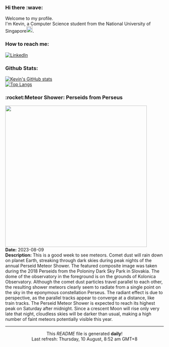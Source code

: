 <h3>Hi there :wave:</h3>

Welcome to my profile.   
I'm Kevin, a Computer Science student from the National University of Singapore<img src="https://img.icons8.com/color/96/000000/singapore-circular.png" width="20px"/>.</p>

<h3>How to reach me: </h3>
<a href="https://www.linkedin.com/in/kevin-foong/"><img alt="LinkedIn" src="https://img.shields.io/badge/linkedin-%230077B5.svg?&style=for-the-badge&logo=linkedin&logoColor=white" /></a> 

<h3>Github Stats: </h3> 

[![Kevin's GitHub stats](https://github-readme-stats.vercel.app/api?username=kevin9foong&theme=tokyonight)](https://github.com/anuraghazra/github-readme-stats) <br/>
[![Top Langs](https://github-readme-stats.vercel.app/api/top-langs/?username=kevin9foong&layout=compact&theme=tokyonight)](https://github.com/anuraghazra/github-readme-stats)

<h3>:rocket:Meteor Shower: Perseids from Perseus</h3> 
<img width="450" src="https:&#x2F;&#x2F;apod.nasa.gov&#x2F;apod&#x2F;image&#x2F;2308&#x2F;Perseids18_Horalek_1494.jpg" /><br/>
<b>Date:</b> 2023-08-09<br/>
<b>Description:</b> This is a good week to see meteors.  Comet dust will rain down on planet Earth, streaking through dark skies during peak nights of the annual Perseid Meteor Shower.  The featured composite image was taken during the 2018 Perseids from the Poloniny Dark Sky Park in Slovakia.  The dome of the observatory in the foreground is on the grounds of Kolonica Observatory. Although the comet dust particles travel parallel to each other, the resulting shower meteors clearly seem to radiate from a single point on the sky in the eponymous constellation Perseus.  The radiant effect is due to perspective, as the parallel tracks appear to converge at a distance, like train tracks.  The Perseid Meteor Shower is expected to reach its highest peak on Saturday after midnight.  Since a crescent Moon will rise only very late that night, cloudless skies will be darker than usual, making a high number of faint meteors potentially visible this year.<br/>

------------
<p align="center">This <i>README</i> file is generated <b>daily</b>!</br>
Last refresh: Thursday, 10 August, 8:52 am GMT+8<br />